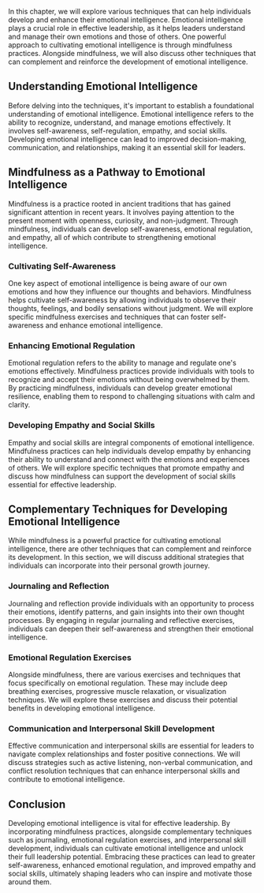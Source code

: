 
In this chapter, we will explore various techniques that can help individuals develop and enhance their emotional intelligence. Emotional intelligence plays a crucial role in effective leadership, as it helps leaders understand and manage their own emotions and those of others. One powerful approach to cultivating emotional intelligence is through mindfulness practices. Alongside mindfulness, we will also discuss other techniques that can complement and reinforce the development of emotional intelligence.

## Understanding Emotional Intelligence

Before delving into the techniques, it's important to establish a foundational understanding of emotional intelligence. Emotional intelligence refers to the ability to recognize, understand, and manage emotions effectively. It involves self-awareness, self-regulation, empathy, and social skills. Developing emotional intelligence can lead to improved decision-making, communication, and relationships, making it an essential skill for leaders.

## Mindfulness as a Pathway to Emotional Intelligence

Mindfulness is a practice rooted in ancient traditions that has gained significant attention in recent years. It involves paying attention to the present moment with openness, curiosity, and non-judgment. Through mindfulness, individuals can develop self-awareness, emotional regulation, and empathy, all of which contribute to strengthening emotional intelligence.

### Cultivating Self-Awareness

One key aspect of emotional intelligence is being aware of our own emotions and how they influence our thoughts and behaviors. Mindfulness helps cultivate self-awareness by allowing individuals to observe their thoughts, feelings, and bodily sensations without judgment. We will explore specific mindfulness exercises and techniques that can foster self-awareness and enhance emotional intelligence.

### Enhancing Emotional Regulation

Emotional regulation refers to the ability to manage and regulate one's emotions effectively. Mindfulness practices provide individuals with tools to recognize and accept their emotions without being overwhelmed by them. By practicing mindfulness, individuals can develop greater emotional resilience, enabling them to respond to challenging situations with calm and clarity.

### Developing Empathy and Social Skills

Empathy and social skills are integral components of emotional intelligence. Mindfulness practices can help individuals develop empathy by enhancing their ability to understand and connect with the emotions and experiences of others. We will explore specific techniques that promote empathy and discuss how mindfulness can support the development of social skills essential for effective leadership.

## Complementary Techniques for Developing Emotional Intelligence

While mindfulness is a powerful practice for cultivating emotional intelligence, there are other techniques that can complement and reinforce its development. In this section, we will discuss additional strategies that individuals can incorporate into their personal growth journey.

### Journaling and Reflection

Journaling and reflection provide individuals with an opportunity to process their emotions, identify patterns, and gain insights into their own thought processes. By engaging in regular journaling and reflective exercises, individuals can deepen their self-awareness and strengthen their emotional intelligence.

### Emotional Regulation Exercises

Alongside mindfulness, there are various exercises and techniques that focus specifically on emotional regulation. These may include deep breathing exercises, progressive muscle relaxation, or visualization techniques. We will explore these exercises and discuss their potential benefits in developing emotional intelligence.

### Communication and Interpersonal Skill Development

Effective communication and interpersonal skills are essential for leaders to navigate complex relationships and foster positive connections. We will discuss strategies such as active listening, non-verbal communication, and conflict resolution techniques that can enhance interpersonal skills and contribute to emotional intelligence.

## Conclusion

Developing emotional intelligence is vital for effective leadership. By incorporating mindfulness practices, alongside complementary techniques such as journaling, emotional regulation exercises, and interpersonal skill development, individuals can cultivate emotional intelligence and unlock their full leadership potential. Embracing these practices can lead to greater self-awareness, enhanced emotional regulation, and improved empathy and social skills, ultimately shaping leaders who can inspire and motivate those around them.
